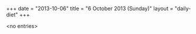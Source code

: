 +++
date = "2013-10-06"
title = "6 October 2013 (Sunday)"
layout = "daily-diet"
+++

<p>&lt;no entries&gt;</p>